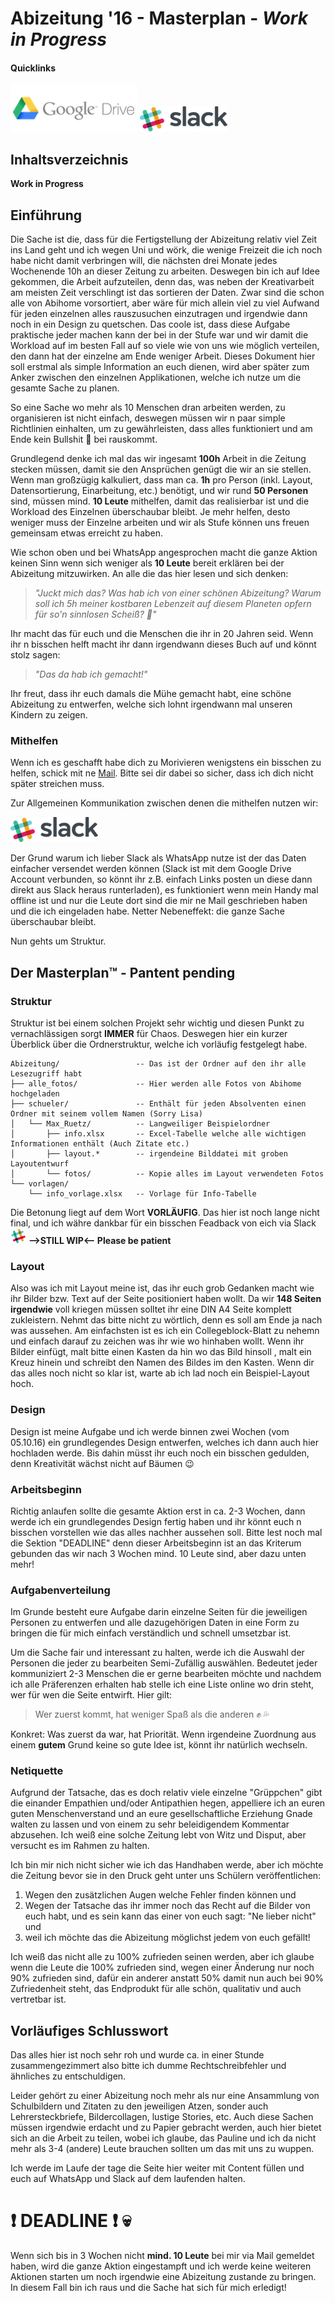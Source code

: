 [slack]: ./img/Slack_Icon_small.png  "Go to Slack chat"

# Abizeitung '16 - Masterplan - *Work in Progress*
#### Quicklinks
[![drive](./img/google_drive_small.png)](https://drive.google.com/open?id=0B88xVJmTvU5MRkdxdGIxWlV0X28 "Google Drive")
[![slack](./img/Slack_small.png)](https://schlosstorgelow.slack.com/ "Slack Chat")
## Inhaltsverzeichnis

**Work in Progress**

## Einführung
Die Sache ist die, dass für die Fertigstellung der Abizeitung relativ viel Zeit ins Land geht und ich wegen Uni und wörk, die wenige Freizeit die ich noch habe nicht damit verbringen will, die nächsten drei Monate jedes Wochenende 10h an dieser Zeitung zu arbeiten. Deswegen bin ich auf Idee gekommen, die Arbeit aufzuteilen, denn das, was neben der Kreativarbeit am meisten Zeit verschlingt ist das sortieren der Daten. Zwar sind die schon alle von Abihome vorsortiert, aber wäre für mich allein viel zu viel Aufwand für jeden einzelnen alles rauszusuchen einzutragen und irgendwie dann noch in ein Design zu quetschen. Das coole ist, dass diese Aufgabe praktische jeder machen kann der bei in der Stufe war und wir damit die Workload auf im besten Fall auf so viele wie von uns wie möglich verteilen, den dann hat der einzelne am Ende weniger Arbeit. Dieses Dokument hier soll erstmal als simple Information an euch dienen, wird aber später zum Anker zwischen den einzelnen Applikationen, welche ich nutze um die gesamte Sache zu planen.

So eine Sache wo mehr als 10 Menschen dran arbeiten werden, zu organisieren ist nicht einfach, deswegen müssen wir n paar simple Richtlinien einhalten, um zu gewährleisten, dass alles funktioniert und am Ende kein Bullshit :shit: bei rauskommt.

Grundlegend denke ich mal das wir ingesamt **100h** Arbeit in die Zeitung stecken müssen, damit sie den Ansprüchen genügt die wir an sie stellen. Wenn man großzügig kalkuliert, dass man ca. **1h** pro Person (inkl. Layout, Datensortierung, Einarbeitung, etc.) benötigt, und wir rund **50 Personen** sind, müssen mind. **10 Leute** mithelfen, damit das realisierbar ist und die Workload des Einzelnen überschaubar bleibt. Je mehr helfen, desto weniger muss der Einzelne arbeiten und wir als Stufe können uns freuen gemeinsam etwas erreicht zu haben.

Wie schon oben und bei WhatsApp angesprochen macht die ganze Aktion keinen Sinn wenn sich weniger als **10 Leute** bereit erklären bei der Abizeitung mitzuwirken. An alle die das hier lesen und sich denken:
>*"Juckt mich das? Was hab ich von einer schönen Abizeitung? Warum soll ich 5h meiner kostbaren Lebenzeit auf diesem Planeten opfern für so'n sinnlosen Scheiß? :shit:"*

Ihr macht das für euch und die Menschen die ihr in 20 Jahren seid. Wenn ihr n bisschen helft macht ihr dann irgendwann dieses Buch auf und könnt stolz sagen:
>*"Das da hab ich gemacht!"*

Ihr freut, dass ihr euch damals die Mühe gemacht habt, eine schöne Abizeitung zu entwerfen, welche sich lohnt irgendwann mal unseren Kindern zu zeigen.

### Mithelfen
Wenn ich es geschafft habe dich zu Morivieren wenigstens ein bisschen zu helfen, schick mit ne [Mail](mailto:janmaxtiedemann@aol.com).
Bitte sei dir dabei so sicher, dass ich dich nicht später streichen muss.

Zur Allgemeinen Kommunikation zwischen denen die mithelfen nutzen wir:

[![slack](./img/Slack_small.png)](https://schlosstorgelow.slack.com "Slack Chat")

Der Grund warum ich lieber Slack als WhatsApp nutze ist der das Daten einfacher versendet werden können (Slack ist mit dem Google Drive Account verbunden, so könnt ihr z.B. einfach Links posten un diese dann direkt aus Slack heraus runterladen), es funktioniert wenn mein Handy mal offline ist und nur die Leute dort sind die mir ne Mail geschrieben haben und die ich eingeladen habe. Netter Nebeneffekt: die ganze Sache überschaubar bleibt.

Nun gehts um Struktur.

## Der Masterplan™ - Pantent pending

### Struktur
Struktur ist bei einem solchen Projekt sehr wichtig und diesen Punkt zu vernachlässigen sorgt **IMMER** für Chaos.
Deswegen hier ein kurzer Überblick über die Ordnerstruktur, welche ich vorläufig festgelegt habe.
```
Abizeitung/                 -- Das ist der Ordner auf den ihr alle Lesezugriff habt
├── alle_fotos/             -- Hier werden alle Fotos von Abihome hochgeladen
├── schueler/               -- Enthält für jeden Absolventen einen Ordner mit seinem vollem Namen (Sorry Lisa)
│   └── Max_Ruetz/          -- Langweiliger Beispielordner
│       ├── info.xlsx       -- Excel-Tabelle welche alle wichtigen Informationen enthält (Auch Zitate etc.)
│       ├── layout.*        -- irgendeine Bilddatei mit groben Layoutentwurf
│       └── fotos/          -- Kopie alles im Layout verwendeten Fotos       
└── vorlagen/
    └── info_vorlage.xlsx   -- Vorlage für Info-Tabelle
```
Die Betonung liegt auf dem Wort **VORLÄUFIG**. Das hier ist noch lange nicht final, und ich währe dankbar für ein bisschen Feadback von eich via Slack [![slack]](https://schlosstorgelow.slack.com)
**-->STILL WIP<-- Please be patient**

### Layout
Also was ich mit Layout meine ist, das ihr euch grob Gedanken macht wie ihr Bilder bzw. Text auf der Seite positioniert haben wollt. Da wir **148 Seiten irgendwie** voll kriegen müssen solltet ihr eine DIN A4 Seite komplett zukleistern. Nehmt das bitte nicht zu wörtlich, denn es soll am Ende ja nach was aussehen. Am einfachsten ist es ich ein Collegeblock-Blatt zu nehemn und einfach darauf zu zeichen was ihr wie wo hinhaben wollt. Wenn ihr Bilder einfügt, malt bitte einen Kasten da hin wo das Bild hinsoll , malt ein Kreuz hinein und schreibt den Namen des Bildes im den  Kasten. Wenn dir das alles noch nicht so klar ist, warte ab ich lad noch ein Beispiel-Layout hoch.

### Design
Design ist meine Aufgabe und ich werde binnen zwei Wochen (vom 05.10.16) ein grundlegendes Design entwerfen, welches ich dann auch hier hochladen werde. Bis dahin müsst ihr euch noch ein bisschen gedulden, denn Kreativität wächst nicht auf Bäumen :wink:

### Arbeitsbeginn
Richtig anlaufen sollte die gesamte Aktion erst in ca. 2-3 Wochen, dann werde ich ein grundlegendes Design fertig haben und ihr könnt euch n bisschen vorstellen wie das alles nachher aussehen soll.
Bitte lest noch mal die Sektion "DEADLINE" denn dieser Arbeitsbeginn ist an das Kriterum gebunden das wir nach 3 Wochen mind. 10 Leute sind, aber dazu unten mehr!

### Aufgabenverteilung
Im Grunde besteht eure Aufgabe darin einzelne Seiten für die jeweiligen Personen zu entwerfen und alle dazugehörigen Daten in eine Form zu bringen die für mich einfach verständlich und schnell umsetzbar ist.

Um die Sache fair und interessant zu halten, werde ich die Auswahl der Personen die jeder zu bearbeiten Semi-Zufällig auswählen. Bedeutet jeder kommuniziert 2-3 Menschen die er gerne bearbeiten möchte und nachdem ich alle Präferenzen erhalten hab stelle ich eine Liste online wo drin steht, wer für wen die Seite entwirft.
Hier gilt:
> Wer zuerst kommt, hat weniger Spaß als die anderen :fist: :sweat_drops:

Konkret: Was zuerst da war, hat Priorität.
Wenn irgendeine Zuordnung aus einem **gutem** Grund keine so gute Idee ist, könnt ihr natürlich wechseln.

### Netiquette
Aufgrund der Tatsache, das es doch relativ viele einzelne "Grüppchen" gibt die einander Empathien und/oder Antipathien hegen, appelliere ich an euren guten Menschenverstand und an eure gesellschaftliche Erziehung Gnade walten zu lassen und von einem zu sehr beleidigendem Kommentar abzusehen. Ich weiß eine solche Zeitung lebt von Witz und Disput, aber versucht es im Rahmen zu halten.

Ich bin mir nich nicht sicher wie ich das Handhaben werde, aber ich möchte die Zeitung bevor sie in den Druck geht unter uns Schülern veröffentlichen:
1. Wegen den zusätzlichen Augen welche Fehler finden können und
2. Wegen der Tatsache das ihr immer noch das Recht auf die Bilder von euch habt, und es sein kann das einer von euch sagt: "Ne lieber nicht" und
3. weil ich möchte das die Abizeitung möglichst jedem von euch gefällt!

Ich weiß das nicht alle zu 100% zufrieden seinen werden, aber ich glaube wenn die Leute die 100% zufrieden sind, wegen einer Änderung nur noch 90% zufrieden sind, dafür ein anderer anstatt 50% damit nun auch bei 90% Zufriedenheit steht, das Endprodukt für alle schön, qualitativ und auch vertretbar ist.

## Vorläufiges Schlusswort
Das alles hier ist noch sehr roh und wurde ca. in einer Stunde zusammengezimmert also bitte ich dumme Rechtschreibfehler und ähnliches zu entschuldigen.

Leider gehört zu einer Abizeitung noch mehr als nur eine Ansammlung von Schulbildern und Zitaten zu den jeweiligen Atzen, sonder auch Lehrersteckbriefe, Bildercollagen, lustige Stories, etc. Auch diese Sachen müssen irgendwie erdacht und zu Papier gebracht werden, auch hier bietet sich an die Arbeit zu teilen, wobei ich glaube, das Pauline und ich da nicht mehr als 3-4 (andere) Leute brauchen sollten um das mit uns zu wuppen.

Ich werde im Laufe der tage die Seite hier weiter mit Content füllen und euch auf WhatsApp und Slack auf dem laufenden halten.

# :exclamation: DEADLINE :exclamation: :skull:
Wenn sich bis in 3 Wochen nicht **mind. 10 Leute** bei mir via Mail gemeldet haben, wird die ganze Aktion eingestampft und ich werde keine weiteren Aktionen starten um noch irgendwie eine Abizeitung zustande zu bringen. In diesem Fall bin ich raus und die Sache hat sich für mich erledigt!
